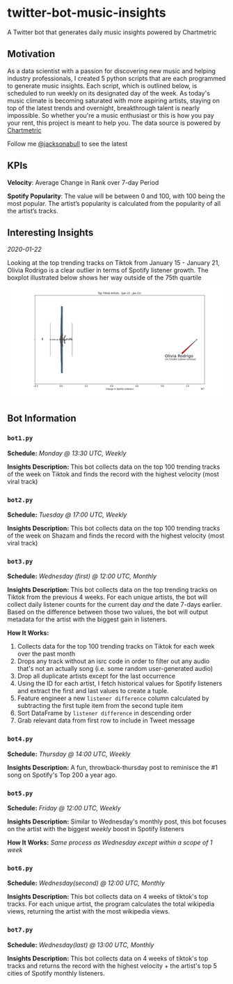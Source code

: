 # twitter-bot-music-insights
A Twitter bot that generates daily music insights powered by Chartmetric

## Motivation
As a data scientist with a passion for discovering new music and helping industry professionals, I created 5 python scripts that are each programmed to generate music insights. Each script, which is outlined below, is scheduled to run weekly on its designated day of the week. As today's music climate is becoming saturated with  more aspiring artists, staying on top of the latest trends and overnight, breakthrough talent is nearly impossible. So whether you're a music enthusiast or this is how you pay your rent, this project is meant to help you. The data source is powered by [Chartmetric](https://app.chartmetric.com/dashboard/artists)

Follow me [@jacksonabull](https://twitter.com/jacksonabull) to see the latest

## KPIs
**Velocity**: Average Change in Rank over 7-day Period

**Spotify Popularity**: The value will be between 0 and 100, with 100 being the most popular. The artist’s popularity is calculated from the popularity of all the artist’s tracks.

## Interesting Insights
*2020-01-22*

Looking at the top trending tracks on Tiktok from January 15 - January 21, Olivia Rodrigo is a clear outlier
in terms of Spotify listener growth. The boxplot illustrated below shows her way outside of the 75th quartile
![](or_boxplot.jpeg)

## Bot Information
### `bot1.py`
**Schedule:** *Monday @ 13:30 UTC, Weekly*

**Insights Description:** This bot collects data on the top 100 trending tracks of the week on Tiktok and finds the record with the highest velocity (most viral track)
### `bot2.py`
**Schedule:** *Tuesday @ 17:00 UTC, Weekly*

**Insights Description:** This bot collects data on the top 100 trending tracks of the week on Shazam and finds the record with the highest velocity (most viral track)
### `bot3.py`
**Schedule:** *Wednesday (first) @ 12:00 UTC, Monthly*

**Insights Description:** This bot collects data on the top trending tracks on Tiktok from the previous 4 weeks. For each unique artists, the bot will collect daily listener counts for the current day *and* the date 7-days earlier. Based on the difference between those two values, the bot will output metadata for the artist with the biggest gain in listeners.

**How It Works:**
1. Collects data for the top 100 trending tracks on Tiktok for each week over the past month
2. Drops any track without an isrc code in order to filter out any audio that's not an actually song (i.e. some random user-generated audio)
3. Drop all duplicate artists except for the last occurrence 
4. Using the ID for each artist, I fetch historical values for Spotify listeners and extract the first and last values to create a tuple.
5. Feature engineer a new `listener difference` column calculated by subtracting the first tuple item from the second tuple item
6. Sort DataFrame by `listener difference` in descending order
7. Grab relevant data from first row to include in Tweet message
### `bot4.py`
**Schedule:** *Thursday @ 14:00 UTC, Weekly*

**Insights Description:** A fun, throwback-thursday post to reminisce the #1 song on Spotify's Top 200 a year ago.

### `bot5.py`
**Schedule:** *Friday @ 12:00 UTC, Weekly*

**Insights Description:** Similar to Wednesday's monthly post, this bot focuses on the artist with the biggest *weekly* boost in Spotify listeners

**How It Works:** *Same process as Wednesday except within a scope of 1 week*

### `bot6.py`
**Schedule:** *Wednesday(second) @ 12:00 UTC, Monthly*

**Insights Description:** This bot collects data on 4 weeks of tiktok's top tracks. For each unique artist, the program calculates the total wikipedia views, returning the artist with the most wikipedia views. 

### `bot7.py`
**Schedule:** *Wednesday(last) @ 13:00 UTC, Monthly*

**Insights Description:** This bot collects data on 4 weeks of tiktok's top tracks and returns the record with the highest velocity + the artist's top 5 cities of Spotify monthly listeners.


